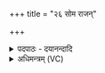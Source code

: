 +++
title = "२६ सोम राजन्"

+++
<details><summary>पदपाठः - दयानन्दादि</summary>

सोम॑। रा॒ज॒न्। विश्वाः॑। त्वम्। प्रजा॒ इति॑ प्र॒ऽजाः। उ॒पाव॑रो॒हेत्यु॑प॒ऽअव॑रोह। विश्वाः॑। त्वाम्। प्र॒जा इति॑ प्र॒ऽजाः। उपाव॑रोह॒न्त्वित्यु॑प॒ऽअव॑रोहन्तु। शृ॒णोतु॑। अ॒ग्निः। स॒मिधेति॑ स॒म्ऽइधा॑। हव॑म्। मे॒। शृ॒ण्वन्तु॑। आपः॑। धि॒षणाः॑। च॒। दे॒वीः। श्रोत॑। ग्रा॒वा॒णः॒। वि॒दुषः॑। न। य॒ज्ञम्। शृ॒णोतु॑। दे॒वः। स॒वि॒ता। हव॑म्। मे॒। स्वाहा॑। २६।
</details>

<details><summary>अधिमन्त्रम् (VC)</summary>

- सोमो देवता
- मेधातिथिर्ऋषिः
- भुरिग् गायत्री, आर्षी गायत्री
- धैवतः
</details>